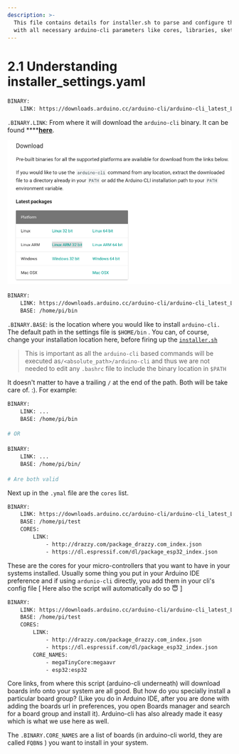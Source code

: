 ```yaml
---
description: >-
  This file contains details for installer.sh to parse and configure the system
  with all necessary arduino-cli parameters like cores, libraries, sketches etc.
---
```


# 2.1 Understanding installer\_settings.yaml

```bash
BINARY:
    LINK: https://downloads.arduino.cc/arduino-cli/arduino-cli_latest_Linux_ARMv7.tar.gz
```

`.BINARY.LINK`: From where it will download the `arduino-cli` binary. It can be found ****[**here**](https://arduino.github.io/arduino-cli/latest/installation/).

![We are interested in this link](../../.gitbook/assets/screenshot-2021-07-27-at-7.05.56-pm.png)





```bash
BINARY:
    LINK: https://downloads.arduino.cc/arduino-cli/arduino-cli_latest_Linux_ARMv7.tar.gz
    BASE: /home/pi/bin
```

`.BINARY.BASE`: is the location where you would like to install `arduino-cli.`   The default path in the settings file is `$HOME/bin` . You can, of course, change your installation location here, before firing up the [`installer.sh`](https://github.com/dattasaurabh82/clock_uploader_machine/blob/main/installer.sh)  

> This is important as all the `arduino-cli` based commands will be executed as`/<absolute_path>/arduino-cli` and thus we are not needed to edit any `.bashrc` file to include the binary location in `$PATH`

It doesn't matter to have a trailing `/` at the end of the path. Both will be take care of. :\). For example:

```bash
BINARY:
    LINK: ...
    BASE: /home/pi/bin

# OR
    
BINARY:
    LINK: ...
    BASE: /home/pi/bin/

# Are both valid
```

Next up in the `.ymal` file are the `cores` list. 

```bash
BINARY:
    LINK: https://downloads.arduino.cc/arduino-cli/arduino-cli_latest_Linux_ARMv7.tar.gz
    BASE: /home/pi/test
    CORES:
        LINK:
            - http://drazzy.com/package_drazzy.com_index.json
            - https://dl.espressif.com/dl/package_esp32_index.json
```

These are the cores for your micro-controllers that you want to have in your systems installed. Usually some thing you put in your Arduino IDE preference and if using `ardunio-cli` directly, you add them in your cli's config file \[ Here also the script will automatically do so 😇  \]



```bash
BINARY:
    LINK: https://downloads.arduino.cc/arduino-cli/arduino-cli_latest_Linux_ARMv7.tar.gz
    BASE: /home/pi/test
    CORES:
        LINK:
            - http://drazzy.com/package_drazzy.com_index.json
            - https://dl.espressif.com/dl/package_esp32_index.json
        CORE_NAMES: 
            - megaTinyCore:megaavr 
            - esp32:esp32
```

Core links, from where this script \(arduino-cli underneath\) will download boards info onto your system are all good. But how do you specially install a particular board group? \(Like you do in Arduino IDE, after you are done with adding the boards url in preferences, you open Boards manager and search for a board group and install it\). Arduino-cli has also already made it easy which is what we use here as well.

The `.BINARY.CORE_NAMES`   are a list of boards \(in arduino-cli world, they are called `FQBN`s \) you want to install in your system. 

